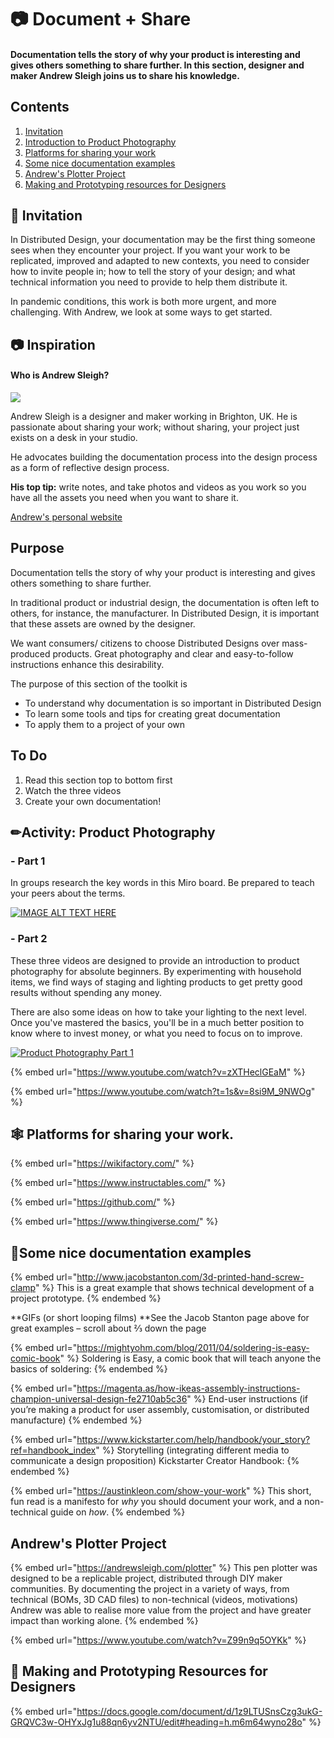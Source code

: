 # 📷 Document + Share
####   Documentation tells the story of why your product is interesting and gives others something to share further. In this section, designer and maker Andrew Sleigh joins us to share his knowledge.

## Contents

1. [Invitation](documenting-your-work-1.md#invitation)
2. [Introduction to Product Photography](documenting-your-work-1.md#introduction-to-product-photography)
3. [Platforms for sharing your work](documenting-your-work-1.md#platforms-for-sharing-your-work.)
4. [Some nice documentation examples](documenting-your-work-1.md#some-nice-documentation-examples)
5. [Andrew's Plotter Project](documenting-your-work-1.md#andrews-plotter-project)
6. [Making and Prototyping resources for Designers](documenting-your-work-1.md#making-and-prototyping-resources-for-designers)

## :dart: **Invitation**

In Distributed Design, your documentation may be the first thing someone sees when they encounter your project. If you want your work to be replicated, improved and adapted to new contexts, you need to consider how to invite people in; how to tell the story of your design; and what technical information you need to provide to  help them distribute it.

In pandemic conditions, this work is both more urgent, and more challenging. With Andrew, we look at some ways to get started.

## 📷 Inspiration
####  Who is Andrew Sleigh?
![](https://raw.githubusercontent.com/OtherToday/pgcap_toolkit/main/.gitbook/assets/DSC03179-sm.jpeg)

Andrew Sleigh is a designer and maker working in Brighton, UK. He is passionate about sharing your work; without sharing, your project just exists on a desk in your studio.

He advocates building the documentation process into the design process as a form of reflective design process.&#x20;

**His top tip:** write notes, and take photos and videos as you work so you have all the assets you need when you want to share it.

[Andrew's personal website](https://andrewsleigh.com)

## Purpose
Documentation tells the story of why your product is interesting and gives others something to share further.

In traditional product or industrial design, the documentation is often left to others, for instance, the manufacturer.  In Distributed Design, it is important that these assets are owned by the designer.&#x20;

We want consumers/ citizens to choose Distributed Designs over mass-produced products. Great photography and clear and easy-to-follow instructions enhance this desirability.

The purpose of this section of the toolkit is

* To understand why documentation is so important in Distributed Design
* To learn some tools and tips for creating great documentation
* To apply them to a project of your own


## To Do
1. Read this section top to bottom first
2. Watch the three videos
3. Create your own documentation!


## ✏Activity: Product Photography

### - Part 1

In groups research the key words in this Miro board. Be prepared to teach your peers about the terms.

[![IMAGE ALT TEXT HERE](https://github.com/OtherToday/pgcap_toolkit/blob/main/.gitbook/assets/Screenshot%202021-10-31%207.04.00%20PM.png?raw=true)](https://miro.com/app/board/o9J_lmtI5rg=?invite_link_id=894671888078)

### - Part 2

These three videos are designed to provide an introduction to product photography for absolute beginners. By experimenting with household items, we find ways of staging and lighting products to get pretty good results without spending any money.

There are also some ideas on how to take your lighting to the next level. Once you've mastered the basics, you'll be in a much better position to know where to invest money, or what you need to focus on to improve.&#x20;

[![Product Photography Part 1](https://github.com/OtherToday/pgcap_toolkit/blob/main/.gitbook/assets/andrew_yt_part1.png)](https://www.youtube.com/watch?t=51s&v=narXsEuGsA4)

{% embed url="https://www.youtube.com/watch?v=zXTHeclGEaM" %}

{% embed url="https://www.youtube.com/watch?t=1s&v=8si9M_9NWOg" %}

## &#x20;🕸 Platforms for sharing your work.

{% embed url="https://wikifactory.com/" %}

{% embed url="https://www.instructables.com/" %}

{% embed url="https://github.com/" %}

{% embed url="https://www.thingiverse.com/" %}

## &#x20;👀Some nice documentation examples

{% embed url="http://www.jacobstanton.com/3d-printed-hand-screw-clamp" %}
This is a great example that shows technical development of a project prototype.
{% endembed %}

**GIFs (or short looping films) **See the Jacob Stanton page above for great examples – scroll about ⅔ down the page

{% embed url="https://mightyohm.com/blog/2011/04/soldering-is-easy-comic-book" %}
Soldering is Easy, a comic book that will teach anyone the basics of soldering:&#x20;
{% endembed %}

{% embed url="https://magenta.as/how-ikeas-assembly-instructions-champion-universal-design-fe2710ab5c36" %}
End-user instructions (if you’re making a product for user assembly, customisation, or distributed manufacture)
{% endembed %}

{% embed url="https://www.kickstarter.com/help/handbook/your_story?ref=handbook_index" %}
Storytelling (integrating different media to communicate a design proposition) Kickstarter Creator Handbook:&#x20;
{% endembed %}

{% embed url="https://austinkleon.com/show-your-work" %}
This short, fun read is a manifesto for _why_ you should document your work, and a non-technical guide on _how_.
{% endembed %}



## Andrew's Plotter Project

{% embed url="https://andrewsleigh.com/plotter" %}
This pen plotter was designed to be a replicable project, distributed through DIY maker communities. By documenting the project in a variety of ways, from technical (BOMs, 3D CAD files) to non-technical (videos, motivations) Andrew was able to realise more value from the project and have greater impact than working alone.
{% endembed %}

{% embed url="https://www.youtube.com/watch?v=Z99n9q5OYKk" %}

## 📝 Making and Prototyping Resources for Designers

{% embed url="https://docs.google.com/document/d/1z9LTUSnsCzg3ukG-GRQVC3w-OHYxJg1u88qn6yv2NTU/edit#heading=h.m6m64wyno28o" %}

                                                    
                                                                                                                          
                                                                                                                          
                                                                                                                          






